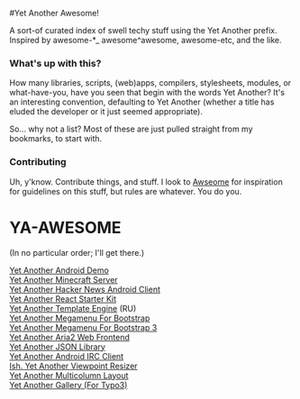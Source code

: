 #Yet Another Awesome!

A sort-of curated index of swell techy stuff using the Yet Another prefix. Inspired by awesome-*_ awesome^awesome, awesome-etc, and the like.

### What's up with this?

How many libraries, scripts, (web)apps, compilers, stylesheets, modules, or what-have-you, have you seen that begin with the words Yet Another? It's an interesting convention, defaulting to Yet Another (whether a title has eluded the developer or it just seemed appropriate).

So... why not a list? Most of these are just pulled straight from my bookmarks, to start with.

### Contributing

Uh, y'know. Contribute things, and stuff. I look to [Awseome](https://github.com/sindresorhus/awesome/blob/master/contributing.md) for inspiration for guidelines on this stuff, but rules are whatever. You do you.

# YA-AWESOME

(In no particular order; I'll get there.)

[Yet Another Android Demo](https://github.com/sergedesmedt/YetAnotherAndroidDemo)  
[Yet Another Minecraft Server](https://github.com/richardbenson/YAMS)  
[Yet Another Hacker News Android Client](https://github.com/malmstein/yahnac)  
[Yet Another React Starter Kit](https://github.com/bradleyboy/yarsk)  
[Yet Another Template Engine](https://github.com/bradleyboy/yarsk) (RU)  
[Yet Another Megamenu For Bootstrap](https://github.com/geedmo/yamm)  
[Yet Another Megamenu For Bootstrap 3](https://github.com/geedmo/yamm3)  
[Yet Another Aria2 Web Frontend](https://github.com/binux/yaaw)  
[Yet Another JSON Library](https://github.com/gabriel/yajl-objc)  
[Yet Another Android IRC Client](https://github.com/pocmo/Yaaic)  
[Ish. Yet Another Viewpoint Resizer](https://github.com/bradfrost/ish.)  
[Yet Another Multicolumn Layout](https://github.com/yamlcss/yaml)  
[Yet Another Gallery (For Typo3)](https://github.com/YAG-Gallery/yag)  


